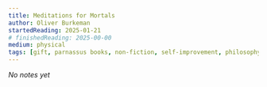 ```yaml
---
title: Meditations for Mortals
author: Oliver Burkeman
startedReading: 2025-01-21
# finishedReading: 2025-00-00
medium: physical
tags: [gift, parnassus books, non-fiction, self-improvement, philosophy]
---
```


_No notes yet_
